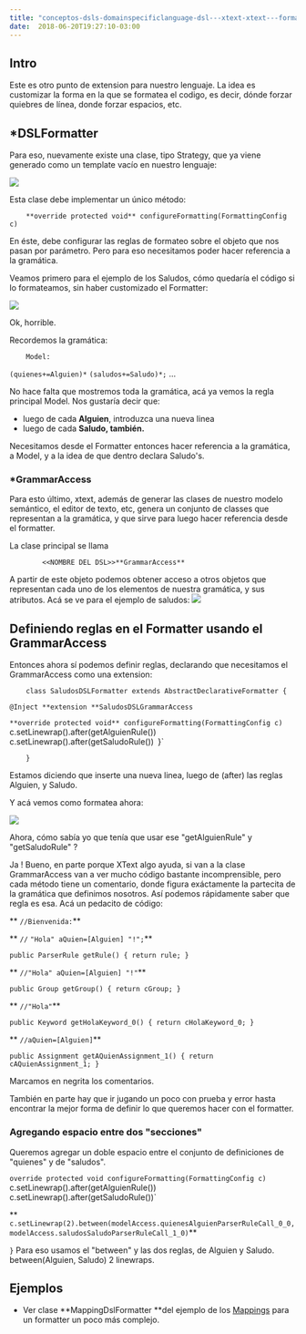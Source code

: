 ```yaml
---
title: "conceptos-dsls-domainspecificlanguage-dsl---xtext-xtext---formatter"
date:  2018-06-20T19:27:10-03:00
---
```



## Intro

Este es otro punto de extension para nuestro lenguaje. La idea es customizar la forma en la que se formatea el codigo, es decir, dónde forzar quiebres de línea, donde forzar espacios, etc.
## *DSLFormatter

Para eso, nuevamente existe una clase, tipo Strategy, que ya viene generado como un template vacío en nuestro lenguaje:






[![](https://sites.google.com/site/programacionhm/_/rsrc/1402664723794/conceptos/dsls/domainspecificlanguage/dsl---xtext/xtext---formatter/formatter-class.png)
](conceptos-dsls-domainspecificlanguage-dsl---xtext-xtext---formatter-formatter-class-png?attredirects=0)

Esta clase debe implementar un único método:



        **override protected void** configureFormatting(FormattingConfig c)


En éste, debe configurar las reglas de formateo sobre el objeto que nos pasan por parámetro.
Pero para eso necesitamos poder hacer referencia a la gramática.


Veamos primero para el ejemplo de los Saludos, cómo quedaría el código si lo formateamos, sin haber customizado el Formatter:



[![](https://sites.google.com/site/programacionhm/_/rsrc/1402664943481/conceptos/dsls/domainspecificlanguage/dsl---xtext/xtext---formatter/formatter-default.png)
](conceptos-dsls-domainspecificlanguage-dsl---xtext-xtext---formatter-formatter-default-png?attredirects=0)


Ok, horrible.


Recordemos la gramática:





        Model:
 `(quienes+=Alguien)*`
 `(saludos+=Saludo)*;`
        ...

No hace falta que mostremos toda la gramática, acá ya vemos la regla principal Model.
Nos gustaría decir que:

* luego de cada **Alguien**, introduzca una nueva linea
* luego de cada **Saludo, **también**.**


Necesitamos desde el Formatter entonces hacer referencia a la gramática, a Model, y a la idea de que dentro declara Saludo's.


### *GrammarAccess

Para esto último, xtext, además de generar las clases de nuestro modelo semántico, el editor de texto, etc, genera un conjunto de classes que representan a la gramática, y que sirve para luego hacer referencia desde el formatter.


La clase principal se llama



            <<NOMBRE DEL DSL>>**GrammarAccess**

A partir de este objeto podemos obtener acceso a otros objetos que representan cada uno de los elementos de nuestra gramática, y sus atributos.
Acá se ve para el ejemplo de saludos:
[![](https://sites.google.com/site/programacionhm/_/rsrc/1402665332898/conceptos/dsls/domainspecificlanguage/dsl---xtext/xtext---formatter/formatter-grammar.png)
](conceptos-dsls-domainspecificlanguage-dsl---xtext-xtext---formatter-formatter-grammar-png?attredirects=0)

## Definiendo reglas en el Formatter usando el GrammarAccess

Entonces ahora sí podemos definir reglas, declarando que necesitamos el GrammarAccess como una extension:





        class SaludosDSLFormatter extends AbstractDeclarativeFormatter {


 `@Inject **extension **SaludosDSLGrammarAccess`
 
 `**override protected void** configureFormatting(FormattingConfig c) 
 `c.setLinewrap().after(getAlguienRule())`
 `c.setLinewrap().after(getSaludoRule())`
 `}`


        }


Estamos diciendo que inserte una nueva linea, luego de (after) las reglas Alguien, y Saludo.


Y acá vemos como formatea ahora:

[![](https://sites.google.com/site/programacionhm/_/rsrc/1402665618873/conceptos/dsls/domainspecificlanguage/dsl---xtext/xtext---formatter/formatter-newlines.png)
](conceptos-dsls-domainspecificlanguage-dsl---xtext-xtext---formatter-formatter-newlines-png?attredirects=0)

Ahora, cómo sabía yo que tenía que usar ese "getAlguienRule" y "getSaludoRule" ?


Ja ! Bueno, en parte porque XText algo ayuda, si van a la clase GrammarAccess van a ver mucho código bastante incomprensible, pero cada método tiene un comentario, donde figura exáctamente la partecita de la gramática que definimos nosotros.
Así podemos rápidamente saber que regla es esa.
Acá un pedacito de código:





** `//Bienvenida:`**

** `//` `"Hola" aQuien=[Alguien] "!";`**

 `public ParserRule getRule() { return rule; }`


** `//"Hola" aQuien=[Alguien] "!"`**

 `public Group getGroup() { return cGroup; }`


** `//"Hola"`**

 `public Keyword getHolaKeyword_0() { return cHolaKeyword_0; }`


** `//aQuien=[Alguien]`**

 `public Assignment getAQuienAssignment_1() { return cAQuienAssignment_1; }`


Marcamos en negrita los comentarios.


También en parte hay que ir jugando un poco con prueba y error hasta encontrar la mejor forma de definir lo que queremos hacer con el formatter.


### Agregando espacio entre dos "secciones"

Queremos agregar un doble espacio entre el conjunto de definiciones de "quienes" y de "saludos".





 `override protected void configureFormatting(FormattingConfig c) 
 `c.setLinewrap().after(getAlguienRule())`
 `c.setLinewrap().after(getSaludoRule())`
 
** `c.setLinewrap(2).between(modelAccess.quienesAlguienParserRuleCall_0_0, modelAccess.saludosSaludoParserRuleCall_1_0)`**

 `}`
Para eso usamos el "between" y las dos reglas, de Alguien y Saludo. between(Alguien, Saludo) 2 linewraps.
## Ejemplos


* Ver clase **MappingDslFormatter **del ejemplo de los [Mappings](../conceptos-dsls-domainspecificlanguage-dsl---xtext-xtext-dsl---orm-mappings) para un formatter un poco más complejo.